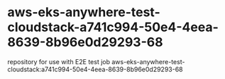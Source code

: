 # aws-eks-anywhere-test-cloudstack-a741c994-50e4-4eea-8639-8b96e0d29293-68
repository for use with E2E test job aws-eks-anywhere-test-cloudstack:a741c994-50e4-4eea-8639-8b96e0d29293-68

